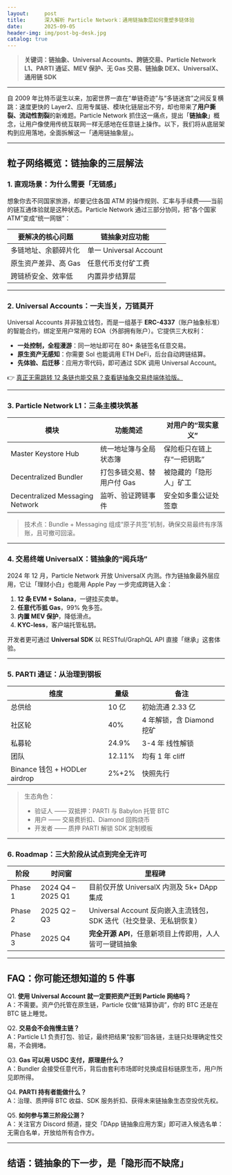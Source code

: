 ```yaml
---
layout:     post
title:      深入解析 Particle Network：通用链抽象层如何重塑多链体验
date:       2025-09-05
header-img: img/post-bg-desk.jpg
catalog: true
---
```


> **关键词：链抽象、Universal Accounts、跨链交易、Particle Network L1、PARTI 通证、MEV 保护、无 Gas 交易、链抽象 DEX、UniversalX、通用链 SDK**

---

自 2009 年比特币诞生以来，加密世界一直在“单链奇迹”与“多链迷宫”之间反复横跳：速度更快的 Layer2、应用专属链、模块化链层出不穷，却也带来了**用户撕裂、流动性割裂**的新难题。Particle Network 抓住这一痛点，提出「**链抽象**」概念，让用户像使用传统互联网一样无感地在任意链上操作。以下，我们将从底层架构到应用落地，全面拆解这一「通用链抽象层」。

---

## 粒子网络概览：链抽象的三层解法

### 1. 直观场景：为什么需要「无链感」

想象你去不同国家旅游，却要记住各国 ATM 的操作规则、汇率与手续费——当前的链互通体验就是这种状态。Particle Network 通过三部分协同，把“各个国家 ATM”变成“统一网银”：

| 要解决的核心问题 | 链抽象对应功能 |
|------------------|----------------|
| 多链地址、余额碎片化 | 单一 Universal Account |
| 原生资产差异、高 Gas | 任意代币支付矿工费 |
| 跨链桥安全、效率低 | 内置异步结算层 |

---

### 2. Universal Accounts：一夫当关，万链莫开

Universal Accounts 并非独立钱包，而是一组基于 **ERC-4337**（账户抽象标准）的智能合约，绑定至用户常用的 EOA（外部拥有账户）。它提供三大权利：

- **一处控制，全程漫游**：同一地址即可在 80+ 条链签名任意交易。  
- **原生资产无感知**：你需要 Sol 也能调用 ETH DeFi，后台自动跨链结算。  
- **先体验、后迁移**：应用方零代码，即可通过 SDK 调用 Universal Account。

👉 [真正无需跳转 12 条链也能交易？查看链抽象交易终端体验版。](https://okxdog.com/)

---

### 3. Particle Network L1：三条主模块筑基

| 模块 | 功能简述 | 对用户的“现实意义” |
|------|----------|--------------------|
| Master Keystore Hub | 统一地址簿与全局状态簿 | 保险柜只在链上存“一把钥匙” |
| Decentralized Bundler | 打包多链交易、替用户付 Gas | 被隐藏的「隐形人」矿工 |
| Decentralized Messaging Network | 监听、验证跨链事件 | 安全如多重公证处签章 |

> 技术点：Bundle + Messaging 组成“原子共签”机制，确保交易最终有序落账，且可撤可回滚。

---

### 4. 交易终端 UniversalX：链抽象的“阅兵场”

2024 年 12 月，Particle Network 开放 UniversalX 内测。作为链抽象最外层应用，它让「理财小白」也能用 Apple Pay 一步完成跨链入金：

1. **12 条 EVM + Solana**，一键挂买卖单。  
2. **任意代币抵 Gas**，99% 免多签。  
3. **内置 MEV 保护**，降低滑点。  
4. **KYC-less**，客户端托管私钥。

开发者更可通过 **Universal SDK** 以 RESTful/GraphQL API 直接「继承」这套体验。

---

### 5. PARTI 通证：从治理到钢板

| 维度 | 量级 | 备注 |
|------|------|------|
| 总供给 | 10 亿 | 初始流通 2.33 亿 |
| 社区轮 | 40% | 4 年解锁，含 Diamond 挖矿 |
| 私募轮 | 24.9% | 3-4 年 线性解锁 |
| 团队 | 12.11% | 均有 1 年 cliff |
| Binance 钱包 + HODLer airdrop | 2%+2% | 快照先行 |

> 生态角色：  
> - 验证人 —— 双抵押：PARTI 与 Babylon 托管 BTC  
> - 用户 —— 交易费折扣、Diamond 回购烧币  
> - 开发者 —— 质押 PARTI 解锁 SDK 定制模板

---

### 6. Roadmap：三大阶段从试点到完全无许可

| 阶段 | 时间窗 | 里程碑 |
|------|--------|--------|
| Phase 1 | 2024 Q4 – 2025 Q1 | 目前仅开放 UniversalX 内测及 5k+ DApp 集成 |
| Phase 2 | 2025 Q2 – Q3 | Universal Account 反向嵌入主流钱包，SDK 迭代（社交登录、无私钥恢复） |
| Phase 3 | 2025 Q4 | **完全开源 API**，任意新项目上传即用，人人皆可一键链抽象 |

---

## FAQ：你可能还想知道的 5 件事

Q1. **使用 Universal Account 就一定要把资产迁到 Particle 网络吗？**  
A：不需要。资产仍托管在原生链，Particle 仅做“结算协调”，你的 BTC 还是在 BTC 链上睡觉。

Q2. **交易会不会拖慢主链？**  
A：Particle L1 负责打包、验证，最终把结果“投影”回各链，主链只处理确定性交易，不会拥堵。

Q3. **Gas 可以用 USDC 支付，原理是什么？**  
A：Bundler 会接受任意代币，背后由套利市场即时兑换成目标链原生币，用户所见即所得。

Q4. **PARTI 持有者能做什么？**  
A：治理、质押得 BTC 收益、SDK 服务折扣、获得未来链抽象生态空投优先权。

Q5. **如何参与第三阶段公测？**  
A：关注官方 Discord 频道，提交「DApp 链抽象应用方案」即可进入候选名单：无需白名单，开放给所有合作方。

---

## 结语：链抽象的下一步，是「隐形而不缺席」